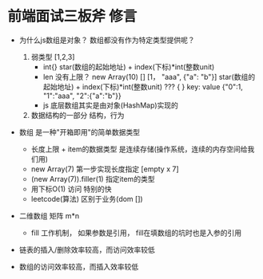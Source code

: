 # 前端面试三板斧 修言

- 为什么js数组是对象？  数组都没有作为特定类型提供呢？
    1. 弱类型
        [1,2,3]
        - int{} star(数组的起始地址) + index(下标)*int(整数unit)
        - len 没有上限？ new Array(10)    []
        [1， "aaa", {"a": "b"}]   star(数组的起始地址) + index(下标)*int(整数unit)  ??? {  }
        key: value  {"0":1, "1":"aaa", "2":{"a":"b"}}
        - js 底层数组其实是由对象(HashMap)实现的
    2. 数据结构的一部分 结构，行为

- 数组 是一种"开箱即用"的简单数据类型
    - 长度上限 + item的数据类型 是连续存储(操作系统，连续的内存空间给我们用)
    - new Array(7) 第一步实现长度指定 [empty x 7]
    - (new Array(7)).filler(1) 指定item的类型
    - 用下标O(1) 访问 特别的快
    - leetcode(算法) 区别于业务(dom [])

- 二维数组  矩阵 m*n 
    - fill 工作机制， 如果参数是引用， fill在填数组的坑时也是入参的引用

- 链表的插入/删除效率较高，而访问效率较低
- 数组的访问效率较高，而插入效率较低
